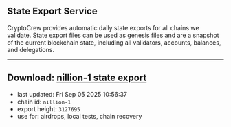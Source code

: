 ## State Export Service
CryptoCrew provides automatic daily state exports for all chains we validate. State export files can be used as genesis files and are a snapshot of the current blockchain state, including all validators, accounts, balances, and delegations.

---
**Download: [nillion-1 state export](https://ccv-s3.nbg1.your-objectstorage.com/SERVICE/nillion/nillion-1_export_3127695.json)**
---

- last updated: Fri Sep 05 2025 10:56:37
- chain id: `nillion-1`
- export height: `3127695`
- use for: airdrops, local tests, chain recovery
